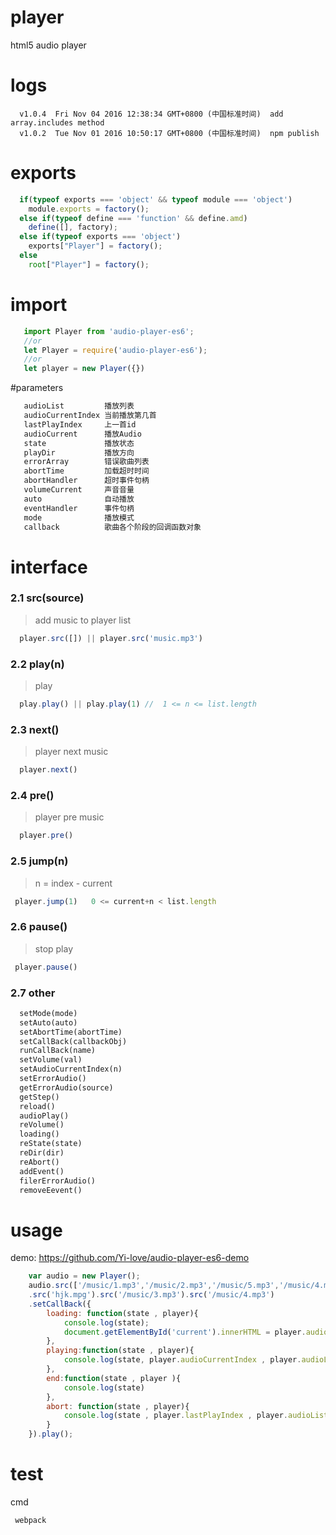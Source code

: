 # player
html5 audio player

# logs

```
  v1.0.4  Fri Nov 04 2016 12:38:34 GMT+0800 (中国标准时间)  add array.includes method
  v1.0.2  Tue Nov 01 2016 10:50:17 GMT+0800 (中国标准时间)  npm publish
```

# exports

```js
  if(typeof exports === 'object' && typeof module === 'object')
    module.exports = factory();
  else if(typeof define === 'function' && define.amd)
    define([], factory);
  else if(typeof exports === 'object')
    exports["Player"] = factory();
  else
    root["Player"] = factory();
```

# import

```js
   import Player from 'audio-player-es6';
   //or
   let Player = require('audio-player-es6');
   //or
   let player = new Player({})
```

#parameters

```txt
   audioList         播放列表         
   audioCurrentIndex 当前播放第几首
   lastPlayIndex     上一首id
   audioCurrent      播放Audio
   state             播放状态
   playDir           播放方向
   errorArray        错误歌曲列表
   abortTime         加载超时时间
   abortHandler      超时事件句柄
   volumeCurrent     声音音量
   auto              自动播放
   eventHandler      事件句柄
   mode              播放模式
   callback          歌曲各个阶段的回调函数对象
```
# interface

### 2.1 src(source)
> add music to player list

```js
  player.src([]) || player.src('music.mp3')
```

### 2.2 play(n)
> play

```js
  play.play() || play.play(1) //  1 <= n <= list.length 
```

### 2.3 next()
> player next music

```js
  player.next()
```

### 2.4 pre()
> player pre music

```js
  player.pre()
```

### 2.5 jump(n)
> n = index - current

```js
 player.jump(1)   0 <= current+n < list.length
```

### 2.6 pause()
> stop play

```js
 player.pause()
```

### 2.7 other
```txt
  setMode(mode)
  setAuto(auto)
  setAbortTime(abortTime)
  setCallBack(callbackObj)
  runCallBack(name)
  setVolume(val)
  setAudioCurrentIndex(n)
  setErrorAudio()
  getErrorAudio(source)
  getStep()
  reload()
  audioPlay()
  reVolume()
  loading()
  reState(state)
  reDir(dir)
  reAbort()
  addEvent()
  filerErrorAudio()
  removeEevent()
```
# usage

demo: https://github.com/Yi-love/audio-player-es6-demo

```js
	var audio = new Player();
	audio.src(['/music/1.mp3','/music/2.mp3','/music/5.mp3','/music/4.mp3'])
	.src('hjk.mpg').src('/music/3.mp3').src('/music/4.mp3')
	.setCallBack({
		loading: function(state , player){
			console.log(state);
			document.getElementById('current').innerHTML = player.audioList[player.audioCurrentIndex]
		},
		playing:function(state , player){
			console.log(state, player.audioCurrentIndex , player.audioList[player.audioCurrentIndex])
		},
		end:function(state , player ){
			console.log(state)
		},
		abort: function(state , player){
			console.log(state , player.lastPlayIndex , player.audioList[player.lastPlayIndex])
		}
	}).play();
```

# test

cmd

```
 webpack
```